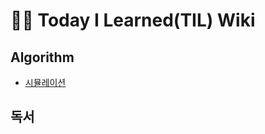 # 👨‍💻 Today I Learned(TIL) Wiki

## Algorithm
* [시뮬레이션](https://github.com/hhhwang235/TIL/blob/main/Algorithm/%EC%8B%9C%EB%AE%AC%EB%A0%88%EC%9D%B4%EC%85%98.md)

## 독서
